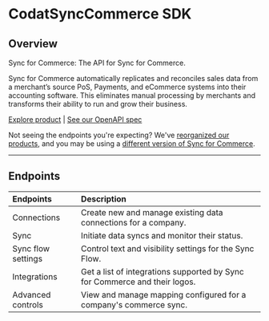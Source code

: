 # CodatSyncCommerce SDK

## Overview

Sync for Commerce: The API for Sync for Commerce. 

Sync for Commerce automatically replicates and reconciles sales data from a merchant’s source PoS, Payments, and eCommerce systems into their accounting software. This eliminates manual processing by merchants and transforms their ability to run and grow their business.
  
[Explore product](https://docs.codat.io/commerce/overview) | [See our OpenAPI spec](https://github.com/codatio/oas)

Not seeing the endpoints you're expecting? We've [reorganized our products](https://docs.codat.io/updates/230901-new-products), and you may be using a [different version of Sync for Commerce](https://docs.codat.io/sync-for-commerce-v1-api#/).

---

<!-- Start Codat Tags Table -->
## Endpoints

| Endpoints | Description |
| :- |:- |
| Connections | Create new and manage existing data connections for a company. |
| Sync | Initiate data syncs and monitor their status. |
| Sync flow settings | Control text and visibility settings for the Sync Flow. |
| Integrations | Get a list of integrations supported by Sync for Commerce and their logos. |
| Advanced controls | View and manage mapping configured for a company's commerce sync. |
<!-- End Codat Tags Table -->